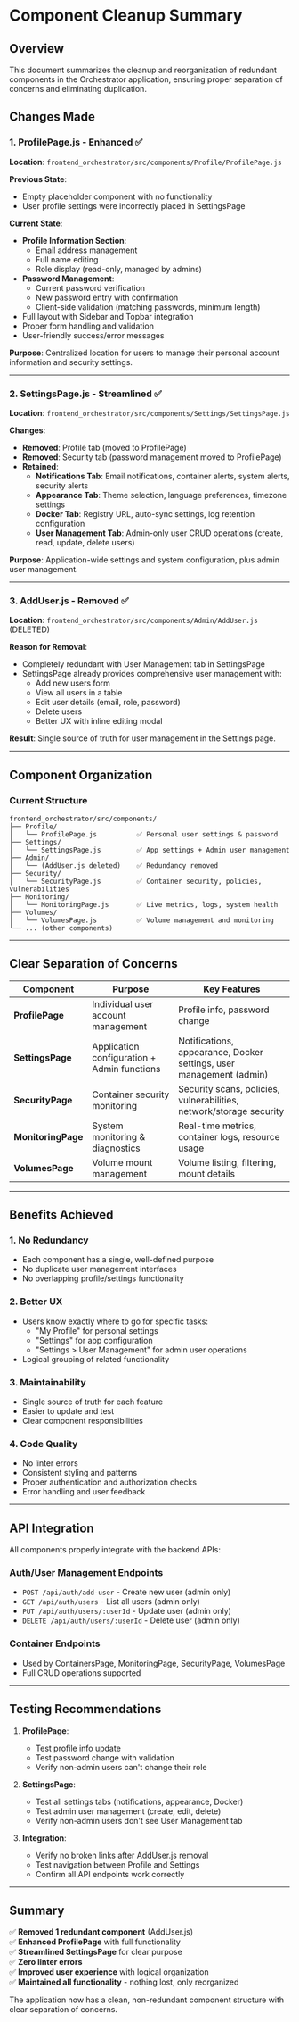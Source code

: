 # Component Cleanup Summary

## Overview
This document summarizes the cleanup and reorganization of redundant components in the Orchestrator application, ensuring proper separation of concerns and eliminating duplication.

## Changes Made

### 1. **ProfilePage.js - Enhanced** ✅
**Location**: `frontend_orchestrator/src/components/Profile/ProfilePage.js`

**Previous State**:
- Empty placeholder component with no functionality
- User profile settings were incorrectly placed in SettingsPage

**Current State**:
- **Profile Information Section**: 
  - Email address management
  - Full name editing
  - Role display (read-only, managed by admins)
- **Password Management**:
  - Current password verification
  - New password entry with confirmation
  - Client-side validation (matching passwords, minimum length)
- Full layout with Sidebar and Topbar integration
- Proper form handling and validation
- User-friendly success/error messages

**Purpose**: Centralized location for users to manage their personal account information and security settings.

---

### 2. **SettingsPage.js - Streamlined** ✅
**Location**: `frontend_orchestrator/src/components/Settings/SettingsPage.js`

**Changes**:
- **Removed**: Profile tab (moved to ProfilePage)
- **Removed**: Security tab (password management moved to ProfilePage)
- **Retained**:
  - **Notifications Tab**: Email notifications, container alerts, system alerts, security alerts
  - **Appearance Tab**: Theme selection, language preferences, timezone settings
  - **Docker Tab**: Registry URL, auto-sync settings, log retention configuration
  - **User Management Tab**: Admin-only user CRUD operations (create, read, update, delete users)

**Purpose**: Application-wide settings and system configuration, plus admin user management.

---

### 3. **AddUser.js - Removed** ✅
**Location**: `frontend_orchestrator/src/components/Admin/AddUser.js` (DELETED)

**Reason for Removal**:
- Completely redundant with User Management tab in SettingsPage
- SettingsPage already provides comprehensive user management with:
  - Add new users form
  - View all users in a table
  - Edit user details (email, role, password)
  - Delete users
  - Better UX with inline editing modal

**Result**: Single source of truth for user management in the Settings page.

---

## Component Organization

### Current Structure
```
frontend_orchestrator/src/components/
├── Profile/
│   └── ProfilePage.js          ✅ Personal user settings & password
├── Settings/
│   └── SettingsPage.js         ✅ App settings + Admin user management
├── Admin/
│   └── (AddUser.js deleted)    ✅ Redundancy removed
├── Security/
│   └── SecurityPage.js         ✅ Container security, policies, vulnerabilities
├── Monitoring/
│   └── MonitoringPage.js       ✅ Live metrics, logs, system health
├── Volumes/
│   └── VolumesPage.js          ✅ Volume management and monitoring
└── ... (other components)
```

---

## Clear Separation of Concerns

| Component | Purpose | Key Features |
|-----------|---------|--------------|
| **ProfilePage** | Individual user account management | Profile info, password change |
| **SettingsPage** | Application configuration + Admin functions | Notifications, appearance, Docker settings, user management (admin) |
| **SecurityPage** | Container security monitoring | Security scans, policies, vulnerabilities, network/storage security |
| **MonitoringPage** | System monitoring & diagnostics | Real-time metrics, container logs, resource usage |
| **VolumesPage** | Volume mount management | Volume listing, filtering, mount details |

---

## Benefits Achieved

### 1. **No Redundancy**
- Each component has a single, well-defined purpose
- No duplicate user management interfaces
- No overlapping profile/settings functionality

### 2. **Better UX**
- Users know exactly where to go for specific tasks:
  - "My Profile" for personal settings
  - "Settings" for app configuration
  - "Settings > User Management" for admin user operations
- Logical grouping of related functionality

### 3. **Maintainability**
- Single source of truth for each feature
- Easier to update and test
- Clear component responsibilities

### 4. **Code Quality**
- No linter errors
- Consistent styling and patterns
- Proper authentication and authorization checks
- Error handling and user feedback

---

## API Integration

All components properly integrate with the backend APIs:

### Auth/User Management Endpoints
- `POST /api/auth/add-user` - Create new user (admin only)
- `GET /api/auth/users` - List all users (admin only)
- `PUT /api/auth/users/:userId` - Update user (admin only)
- `DELETE /api/auth/users/:userId` - Delete user (admin only)

### Container Endpoints
- Used by ContainersPage, MonitoringPage, SecurityPage, VolumesPage
- Full CRUD operations supported

---

## Testing Recommendations

1. **ProfilePage**:
   - Test profile info update
   - Test password change with validation
   - Verify non-admin users can't change their role

2. **SettingsPage**:
   - Test all settings tabs (notifications, appearance, Docker)
   - Test admin user management (create, edit, delete)
   - Verify non-admin users don't see User Management tab

3. **Integration**:
   - Verify no broken links after AddUser.js removal
   - Test navigation between Profile and Settings
   - Confirm all API endpoints work correctly

---

## Summary

✅ **Removed 1 redundant component** (AddUser.js)  
✅ **Enhanced ProfilePage** with full functionality  
✅ **Streamlined SettingsPage** for clear purpose  
✅ **Zero linter errors**  
✅ **Improved user experience** with logical organization  
✅ **Maintained all functionality** - nothing lost, only reorganized  

The application now has a clean, non-redundant component structure with clear separation of concerns.



